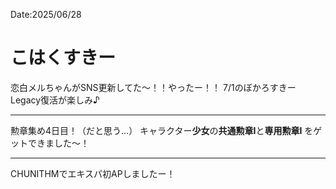 Date:2025/06/28
# こはくすきー

恋白メルちゃんがSNS更新してた〜！！やったー！！
7/1のぼかろすきーLegacy復活が楽しみ♪

---

勲章集め4日目！（だと思う…）
キャラクター**少女**の**共通勲章Ⅰ**と**専用勲章Ⅰ** をゲットできました〜！

---

CHUNITHMでエキスパ初APしましたー！
